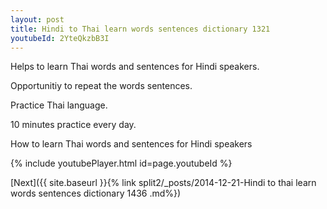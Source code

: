```yaml
---
layout: post
title: Hindi to Thai learn words sentences dictionary 1321 
youtubeId: 2YteQkzbB3I
---
```

 
 
Helps to learn Thai words and sentences for Hindi speakers.

Opportunitiy to repeat the words sentences. 

Practice Thai language. 
 
10 minutes practice every day. 
 
How to learn Thai words and sentences for Hindi speakers 
 
{% include youtubePlayer.html id=page.youtubeId %}
 
 
[Next]({{ site.baseurl }}{% link  split2/_posts/2014-12-21-Hindi to thai learn words sentences dictionary 1436 .md%})
 
